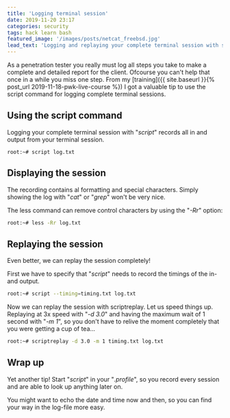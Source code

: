 ```yaml
---
title: 'Logging terminal session'
date: 2019-11-20 23:17
categories: security
tags: hack learn bash
featured_image: '/images/posts/netcat_freebsd.jpg'
lead_text: 'Logging and replaying your complete terminal session with script'
---
```


As a penetration tester you really must log all steps you take to make a
complete and detailed report for the client. Ofcourse you can't help that
once in a while you miss one step. From my [training]({{ site.baseurl }}{% post_url 2019-11-18-pwk-live-course %})
I got a valuable tip to use the script command for logging complete terminal 
sessions.

## Using the script command
Logging your complete terminal session with "_script_" records all in and
output from your terminal session.

```
root:~# script log.txt
```

## Displaying the session
The recording contains al formatting and special characters. Simply showing
the log with "_cat_" or "_grep_" won't be very nice.

The less command can remove control characters by using the "_-Rr_"
option: 

```bash
root:~# less -Rr log.txt
```

## Replaying the session
Even better, we can replay the session completely!

First we have to specify that "_script_" needs to record the timings of the
in- and output.

```bash
root:~# script --timing=timing.txt log.txt
```

Now we can replay the session with scriptreplay. Let us speed things up. 
Replaying at 3x speed with "_-d 3.0_" and having the maximum wait of 1 second
with "_-m 1_", so you don't have to relive the moment completely that you were
getting a cup of tea...

```bash
root:~# scriptreplay -d 3.0 -m 1 timing.txt log.txt
```

## Wrap up
Yet another tip! Start "_script_" in your "_.profile_", so you record every session
and are able to look up anything later on. 

You might want to echo the date and time now and then, so you can find your way
in the log-file more easy.


